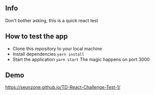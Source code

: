 ## Info
Don't bother asking, this is a quick react test

## How to test the app
- Clone this repository to your local machine
- Install dependencies `yarn install`
- Start the application `yarn start` The magic happens on port 3000

## Demo
https://seunzone.github.io/TD-React-Challenge-Test-1/
